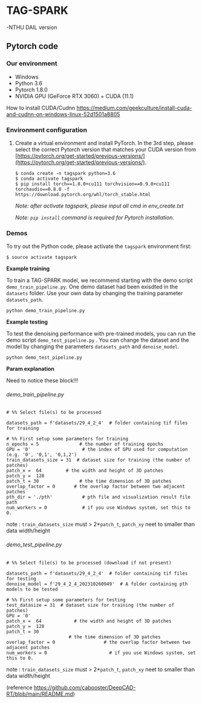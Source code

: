 # TAG-SPARK
-NTHU DAIL version

## Pytorch code

### Our environment 

* Windows 
* Python 3.6
* Pytorch 1.8.0
* NVIDIA GPU (GeForce RTX 3060) + CUDA (11.1)

How to install CUDA/Cudnn
https://medium.com/geekculture/install-cuda-and-cudnn-on-windows-linux-52d1501a8805

### Environment configuration

1. Create a virtual environment and install PyTorch. In the 3rd step, please select the correct Pytorch version that matches your CUDA version from [https://pytorch.org/get-started/previous-versions/](https://pytorch.org/get-started/previous-versions/). 

   ```
   $ conda create -n tagspark python=3.6
   $ conda activate tagspark
   $ pip install torch==1.8.0+cu111 torchvision==0.9.0+cu111 torchaudio==0.8.0 -f https://download.pytorch.org/whl/torch_stable.html

   ```
      *Note:  after activate tagspark, please input all cmd in env_create.txt*
   
      *Note:  `pip install` command is required for Pytorch installation.*
  
### Demos

To try out the Python code, please activate the `tagspark` environment first:

```
$ source activate tagspark
```

**Example training**

To train a TAG-SPARK model, we recommend starting with the demo script `demo_train_pipeline.py`. One demo dataset had been exisdted in the `datasets` folder. Use your own data by changing the training parameter `datasets_path`. 

```
python demo_train_pipeline.py
```

**Example testing**

To test the denoising performance with pre-trained models, you can run the demo script `demo_test_pipeline.py` .  You can change the dataset and the model by changing the parameters `datasets_path` and `denoise_model`.

```
python demo_test_pipeline.py
```

**Param explanation**

Need to notice these block!!!

###### demo_train_pipeline.py

```python=18
# %% Select file(s) to be processed

datasets_path = f'datasets/29_4_2_4'  # folder containing tif files for training

# %% First setup some parameters for training
n_epochs = 5               # the number of training epochs
GPU = '0'                   # the index of GPU used for computation (e.g. '0', '0,1', '0,1,2')
train_datasets_size = 31  # dataset size for training (the number of patches)
patch_x =  64         # the width and height of 3D patches
patch_y =  128
patch_t = 30               # the time dimension of 3D patches
overlap_factor = 0       # the overlap factor between two adjacent patches
pth_dir = './pth'           # pth file and visualization result file path
num_workers = 0             # if you use Windows system, set this to 0.
```
note : `train_datasets_size` must > 2*`patch_t`, `patch_xy` neet to smaller than data width/height


###### demo_test_pipeline.py

```python=16
# %% Select file(s) to be processed (download if not present)

datasets_path = f'datasets/29_4_2_4'  # folder containing tif files for testing
denoise_model = f'29_4_2_4_202310260949'  # A folder containing pth models to be tested

# %% First setup some parameters for testing
test_datasize = 31  # dataset size for training (the number of patches)
GPU = '0'
patch_x =  64            # the width and height of 3D patches
patch_y =  128
patch_t = 30 
                       # the time dimension of 3D patches
overlap_factor = 0                  # the overlap factor between two adjacent patches
num_workers = 0                       # if you use Windows system, set this to 0.   
```
note : `train_datasets_size` must > 2*`patch_t`, `patch_xy` neet to smaller than data width/height


(reference https://github.com/cabooster/DeepCAD-RT/blob/main/README.md)
